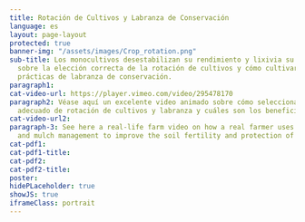 ```yaml
---
title: Rotación de Cultivos y Labranza de Conservación
language: es
layout: page-layout
protected: true
banner-img: "/assets/images/Crop_rotation.png"
sub-title: Los monocultivos desestabilizan su rendimiento y lixivia su suelo. Aprende
  sobre la elección correcta de la rotación de cultivos y cómo cultivar el suelo usando
  prácticas de labranza de conservación.
paragraph1: 
cat-video-url: https://player.vimeo.com/video/295478170
paragraph2: Véase aquí un excelente video animado sobre cómo seleccionar un método
  adecuado de rotación de cultivos y labranza y cuáles son los beneficios.
cat-video-url2: 
paragraph-3: See here a real-life farm video on how a real farmer uses cover crops
  and mulch management to improve the soil fertility and protection of his farmland.
cat-pdf1: 
cat-pdf1-title: 
cat-pdf2: 
cat-pdf2-title: 
poster: 
hidePLaceholder: true
showJS: true
iframeClass: portrait
---
```


